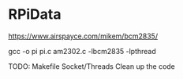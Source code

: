 # RPiData

https://www.airspayce.com/mikem/bcm2835/

gcc -o pi pi.c am2302.c -lbcm2835 -lpthread

TODO:
Makefile
Socket/Threads
Clean up the code